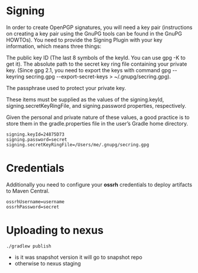 # Signing
In order to create OpenPGP signatures, you will need a key pair (instructions on creating a key pair using the GnuPG tools can be found in the GnuPG HOWTOs). 
You need to provide the Signing Plugin with your key information, which means three things:

The public key ID (The last 8 symbols of the keyId. You can use gpg -K to get it).
The absolute path to the secret key ring file containing your private key. 
(Since gpg 2.1, you need to export the keys with command gpg --keyring secring.gpg --export-secret-keys > ~/.gnupg/secring.gpg).

The passphrase used to protect your private key.

These items must be supplied as the values of the signing.keyId, signing.secretKeyRingFile, and signing.password properties, respectively.

Given the personal and private nature of these values, a good practice is to store them in the gradle.properties file in the user’s Gradle home directory.

```
signing.keyId=24875D73
signing.password=secret
signing.secretKeyRingFile=/Users/me/.gnupg/secring.gpg
```

# Credentials
Additionally you need to configure your **ossrh** credentials to deploy artifacts to Maven Central.
```
ossrhUsername=username
ossrhPassword=secret
```

# Uploading to nexus
`./gradlew publish`

- is it was snapshot version it will go to snapshot repo
- otherwise to nexus staging
